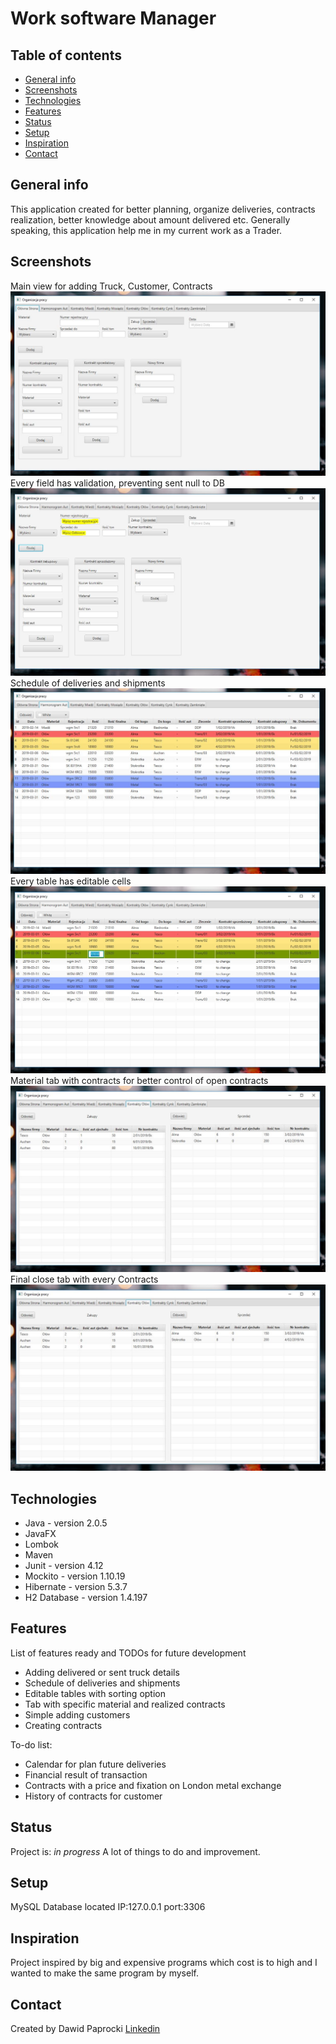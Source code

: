 # Work software Manager


## Table of contents
* [General info](#general-info)
* [Screenshots](#screenshots)
* [Technologies](#technologies)
* [Features](#features)
* [Status](#status)
* [Setup](#setup)
* [Inspiration](#inspiration)
* [Contact](#contact)

## General info
This application created for better planning, organize deliveries, contracts realization, better knowledge about amount delivered etc. Generally speaking, this application help me in my current work as a Trader.

## Screenshots
Main view for adding Truck, Customer, Contracts
![Main view](./img/Main.JPG)
Every field has validation, preventing sent null to DB
![validation](./img/validation.JPG)
Schedule of deliveries and shipments
![Schedule](./img/Schedule.JPG)
Every table has editable cells
![Editable cells](./img/Editable.jpg)
Material tab with contracts for better control of open contracts
![Material tab](./img/Contract.JPG)
Final close tab with every Contracts
![Close tab](./img/Contract.JPG)

## Technologies
* Java - version 2.0.5
* JavaFX
* Lombok
* Maven
* Junit - version 4.12
* Mockito - version 1.10.19
* Hibernate - version 5.3.7
* H2 Database - version 1.4.197

## Features
List of features ready and TODOs for future development

* Adding delivered or sent truck details
* Schedule of deliveries and shipments
* Editable tables with sorting option
* Tab with specific material and realized contracts
* Simple adding customers
* Creating contracts

To-do list:

* Calendar for plan future deliveries
* Financial result of transaction
* Contracts with a price and fixation on London metal exchange
* History of contracts for customer

## Status
Project is: _in progress_
A lot of things to do and improvement.
## Setup
MySQL Database located IP:127.0.0.1 port:3306
## Inspiration
Project inspired by big and expensive programs which cost is to high and I wanted to make the same program by myself.
## Contact
Created by Dawid Paprocki [Linkedin](https://www.linkedin.com/in/dawid-paprocki/)
